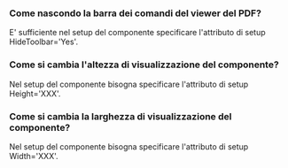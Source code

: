 ### **Come nascondo la barra dei comandi del viewer del PDF?**

E' sufficiente nel setup del componente specificare l'attributo di setup HideToolbar='Yes'.

### **Come si cambia l'altezza di visualizzazione del componente?**

Nel setup del componente bisogna specificare l'attributo di setup Height='XXX'.

### **Come si cambia la larghezza di visualizzazione del componente?**

Nel setup del componente bisogna specificare l'attributo di setup Width='XXX'.
